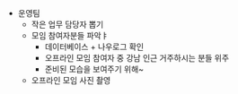 - 운영팀
	- 작은 업무 담당자 뽑기
	- 모임 참여자분들 파악ㅑ
		- 데이터베이스 + 나우로그 확인
		- 오프라인 모임 참여자 중 강남 인근 거주하시는 분들 위주
		- 준비된 모습을 보여주기 위해~
	- 오프라인 모임 사진 촬영